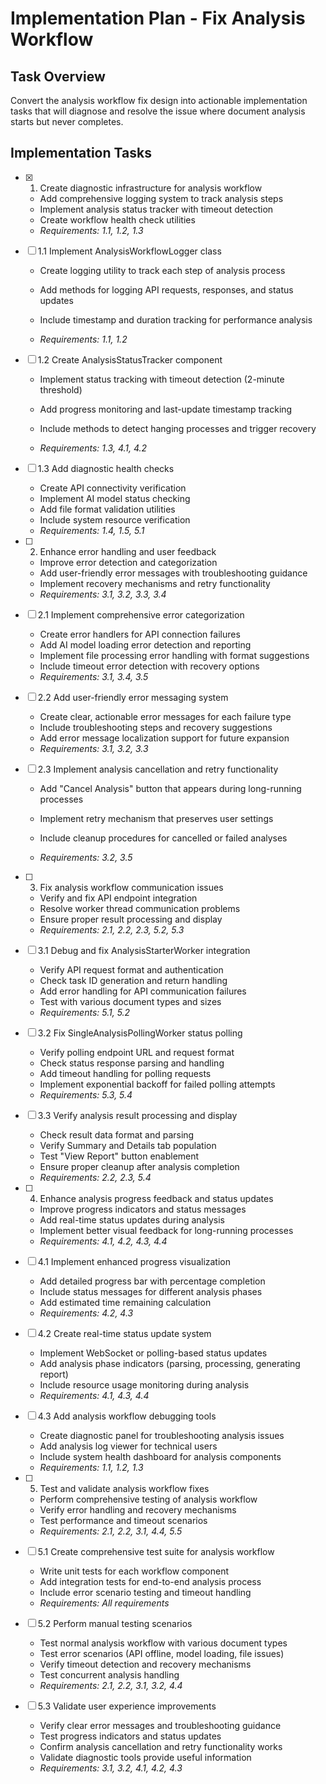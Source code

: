 # Implementation Plan - Fix Analysis Workflow

## Task Overview

Convert the analysis workflow fix design into actionable implementation tasks that will diagnose and resolve the issue where document analysis starts but never completes.

## Implementation Tasks

- [x] 1. Create diagnostic infrastructure for analysis workflow


  - Add comprehensive logging system to track analysis steps
  - Implement analysis status tracker with timeout detection
  - Create workflow health check utilities
  - _Requirements: 1.1, 1.2, 1.3_



- [ ] 1.1 Implement AnalysisWorkflowLogger class
  - Create logging utility to track each step of analysis process
  - Add methods for logging API requests, responses, and status updates
  - Include timestamp and duration tracking for performance analysis


  - _Requirements: 1.1, 1.2_

- [ ] 1.2 Create AnalysisStatusTracker component
  - Implement status tracking with timeout detection (2-minute threshold)


  - Add progress monitoring and last-update timestamp tracking
  - Include methods to detect hanging processes and trigger recovery
  - _Requirements: 1.3, 4.1, 4.2_

- [ ] 1.3 Add diagnostic health checks
  - Create API connectivity verification
  - Implement AI model status checking
  - Add file format validation utilities
  - Include system resource verification
  - _Requirements: 1.4, 1.5, 5.1_

- [ ] 2. Enhance error handling and user feedback
  - Improve error detection and categorization
  - Add user-friendly error messages with troubleshooting guidance
  - Implement recovery mechanisms and retry functionality
  - _Requirements: 3.1, 3.2, 3.3, 3.4_

- [ ] 2.1 Implement comprehensive error categorization
  - Create error handlers for API connection failures
  - Add AI model loading error detection and reporting
  - Implement file processing error handling with format suggestions
  - Include timeout error detection with recovery options
  - _Requirements: 3.1, 3.4, 3.5_

- [ ] 2.2 Add user-friendly error messaging system
  - Create clear, actionable error messages for each failure type
  - Include troubleshooting steps and recovery suggestions
  - Add error message localization support for future expansion
  - _Requirements: 3.1, 3.2, 3.3_


- [ ] 2.3 Implement analysis cancellation and retry functionality
  - Add "Cancel Analysis" button that appears during long-running processes
  - Implement retry mechanism that preserves user settings
  - Include cleanup procedures for cancelled or failed analyses




  - _Requirements: 3.2, 3.5_

- [ ] 3. Fix analysis workflow communication issues


  - Verify and fix API endpoint integration
  - Resolve worker thread communication problems
  - Ensure proper result processing and display
  - _Requirements: 2.1, 2.2, 2.3, 5.2, 5.3_

- [ ] 3.1 Debug and fix AnalysisStarterWorker integration
  - Verify API request format and authentication
  - Check task ID generation and return handling
  - Add error handling for API communication failures
  - Test with various document types and sizes
  - _Requirements: 5.1, 5.2_

- [ ] 3.2 Fix SingleAnalysisPollingWorker status polling
  - Verify polling endpoint URL and request format
  - Check status response parsing and handling
  - Add timeout handling for polling requests
  - Implement exponential backoff for failed polling attempts
  - _Requirements: 5.3, 5.4_

- [ ] 3.3 Verify analysis result processing and display
  - Check result data format and parsing
  - Verify Summary and Details tab population
  - Test "View Report" button enablement
  - Ensure proper cleanup after analysis completion
  - _Requirements: 2.2, 2.3, 5.4_

- [ ] 4. Enhance analysis progress feedback and status updates
  - Improve progress indicators and status messages
  - Add real-time status updates during analysis
  - Implement better visual feedback for long-running processes
  - _Requirements: 4.1, 4.2, 4.3, 4.4_

- [ ] 4.1 Implement enhanced progress visualization
  - Add detailed progress bar with percentage completion
  - Include status messages for different analysis phases
  - Add estimated time remaining calculation
  - _Requirements: 4.2, 4.3_

- [ ] 4.2 Create real-time status update system
  - Implement WebSocket or polling-based status updates
  - Add analysis phase indicators (parsing, processing, generating report)
  - Include resource usage monitoring during analysis
  - _Requirements: 4.1, 4.3, 4.4_

- [ ] 4.3 Add analysis workflow debugging tools
  - Create diagnostic panel for troubleshooting analysis issues
  - Add analysis log viewer for technical users
  - Include system health dashboard for analysis components
  - _Requirements: 1.1, 1.2, 1.3_

- [ ] 5. Test and validate analysis workflow fixes
  - Perform comprehensive testing of analysis workflow
  - Verify error handling and recovery mechanisms
  - Test performance and timeout scenarios
  - _Requirements: 2.1, 2.2, 3.1, 4.4, 5.5_

- [ ] 5.1 Create comprehensive test suite for analysis workflow
  - Write unit tests for each workflow component
  - Add integration tests for end-to-end analysis process
  - Include error scenario testing and timeout handling
  - _Requirements: All requirements_

- [ ] 5.2 Perform manual testing scenarios
  - Test normal analysis workflow with various document types
  - Test error scenarios (API offline, model loading, file issues)
  - Verify timeout detection and recovery mechanisms
  - Test concurrent analysis handling
  - _Requirements: 2.1, 2.2, 3.1, 3.2, 4.4_

- [ ] 5.3 Validate user experience improvements
  - Verify clear error messages and troubleshooting guidance
  - Test progress indicators and status updates
  - Confirm analysis cancellation and retry functionality works
  - Validate diagnostic tools provide useful information
  - _Requirements: 3.1, 3.2, 4.1, 4.2, 4.3_